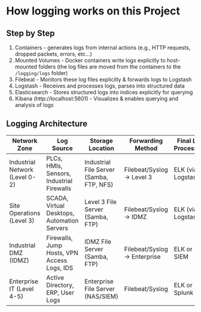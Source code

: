 # How logging works on this Project

## Step by Step
1. Containers - generates logs from internal actions (e.g., HTTP requests, dropped packets, errors, etc...)
2. Mounted Volumes - Docker containers write logs explicitly to host-mounted folders (the log files are moved from the containers to the `/logging/logs` folder)
3. Filebeat	- Monitors these log files explicitly & forwards logs to Logstash
4. Logstash	- Receives and processes logs, parses into structured data
5. Elasticsearch - Stores structured logs into indices explicitly for querying
6. Kibana (http://localhost:5601) - Visualizes & enables querying and analysis of logs


## Logging Architecture

| **Network Zone**               | **Log Source**                              | **Storage Location**                     | **Forwarding Method**        | **Final Log Processing** |
| ------------------------------ | ------------------------------------------- | ---------------------------------------- | ---------------------------- | ------------------------ |
| Industrial Network (Level 0-2) | PLCs, HMIs, Sensors, Industrial Firewalls   | Industrial File Server (Samba, FTP, NFS) | Filebeat/Syslog → Level 3    | ELK (via Logstash)       |
| Site Operations (Level 3)      | SCADA, Virtual Desktops, Automation Servers | Level 3 File Server (Samba, FTP)         | Filebeat/Syslog → IDMZ       | ELK (via Logstash)       |
| Industrial DMZ (IDMZ)          | Firewalls, Jump Hosts, VPN Access Logs, IDS | IDMZ File Server (Samba, FTP)            | Filebeat/Syslog → Enterprise | ELK or SIEM              |
| Enterprise IT (Level 4-5)      | Active Directory, ERP, User Logs            | Enterprise File Server (NAS/SIEM)        | Filebeat/Syslog              | ELK or Splunk            |

